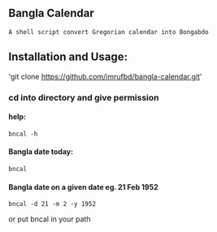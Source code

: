 Bangla Calendar
---------------
    A shell script convert Gregorian calendar into Bongabdo

Installation and Usage:
------
'git clone https://github.com/imrufbd/bangla-calendar.git'

### cd into directory and give permission

#### help:
```
bncal -h
```

#### Bangla date today:
```
bncal
```

#### Bangla date on a given date eg. 21 Feb 1952
```
bncal -d 21 -m 2 -y 1952
```

or put bncal in your path
